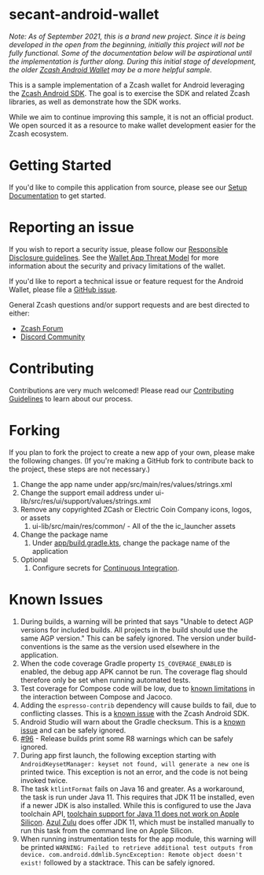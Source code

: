 # secant-android-wallet
_Note: As of September 2021, this is a brand new project.  Since it is being developed in the open from the beginning, initially this project will not be fully functional.  Some of the documentation below will be aspirational until the implementation is further along.  During this initial stage of development, the older [Zcash Android Wallet](https://github.com/zcash/zcash-android-wallet) may be a more helpful sample._

This is a sample implementation of a Zcash wallet for Android leveraging the [Zcash Android SDK](https://github.com/zcash/zcash-android-wallet-sdk).  The goal is to exercise the SDK and related Zcash libraries, as well as demonstrate how the SDK works.

While we aim to continue improving this sample, it is not an official product.  We open sourced it as a resource to make wallet development easier for the Zcash ecosystem.

# Getting Started
If you'd like to compile this application from source, please see our [Setup Documentation](docs/Setup.md) to get started.

# Reporting an issue
If you wish to report a security issue, please follow our [Responsible Disclosure guidelines](https://github.com/zcash/ZcashLightClientKit/blob/master/responsible_disclosure.md).  See the [Wallet App Threat Model](https://zcash.readthedocs.io/en/latest/rtd_pages/wallet_threat_model.html) for more information about the security and privacy limitations of the wallet.

If you'd like to report a technical issue or feature request for the Android Wallet, please file a [GitHub issue](https://github.com/zcash/secant-android-wallet/issues/new/choose).

General Zcash questions and/or support requests and are best directed to either:
 * [Zcash Forum](https://forum.zcashcommunity.com/)
 * [Discord Community](https://discord.io/zcash-community)

# Contributing
Contributions are very much welcomed!  Please read our [Contributing Guidelines](docs/CONTRIBUTING.md) to learn about our process.

# Forking
If you plan to fork the project to create a new app of your own, please make the following changes.  (If you're making a GitHub fork to contribute back to the project, these steps are not necessary.)

1. Change the app name under app/src/main/res/values/strings.xml
1. Change the support email address under ui-lib/src/res/ui/support/values/strings.xml
1. Remove any copyrighted ZCash or Electric Coin Company icons, logos, or assets
    1. ui-lib/src/main/res/common/ - All of the the ic_launcher assets
1. Change the package name
    1. Under [app/build.gradle.kts](app/build.gradle.kts), change the package name of the application
1. Optional
    1. Configure secrets for [Continuous Integration](docs/CI.md).

# Known Issues

1. During builds, a warning will be printed that says "Unable to detect AGP versions for included builds. All projects in the build should use the same AGP version."  This can be safely ignored.  The version under build-conventions is the same as the version used elsewhere in the application.
1. When the code coverage Gradle property `IS_COVERAGE_ENABLED` is enabled, the debug app APK cannot be run.  The coverage flag should therefore only be set when running automated tests.
1. Test coverage for Compose code will be low, due to [known limitations](https://github.com/jacoco/jacoco/issues/1208) in the interaction between Compose and Jacoco.
1. Adding the `espresso-contrib` dependency will cause builds to fail, due to conflicting classes.  This is a [known issue](https://github.com/zcash/zcash-android-wallet-sdk/issues/306) with the Zcash Android SDK.
1. Android Studio will warn about the Gradle checksum.  This is a [known issue](https://github.com/gradle/gradle/issues/9361) and can be safely ignored.
1. [#96](https://github.com/zcash/secant-android-wallet/issues/96) - Release builds print some R8 warnings which can be safely ignored.
1. During app first launch, the following exception starting with `AndroidKeysetManager: keyset not found, will generate a new one` is printed twice.  This exception is not an error, and the code is not being invoked twice.
1. The task `ktlintFormat` fails on Java 16 and greater.  As a workaround, the task is run under Java 11.  This requires that JDK 11 be installed, even if a newer JDK is also installed.  While this is configured to use the Java toolchain API, [toolchain support for Java 11 does not work on Apple Silicon](https://github.com/gradle/gradle/issues/19140).  [Azul Zulu](https://www.azul.com/downloads/?os=macos&architecture=arm-64-bit&package=jdk) does offer JDK 11, which must be installed manually to run this task from the command line on Apple Silicon.
1. When running instrumentation tests for the app module, this warning will be printed `WARNING: Failed to retrieve additional test outputs from device.
com.android.ddmlib.SyncException: Remote object doesn't exist!` followed by a stacktrace.  This can be safely ignored.